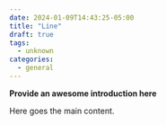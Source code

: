 ```yaml
---
date: 2024-01-09T14:43:25-05:00
title: "Line"
draft: true
tags:
  - unknown
categories:
  - general
---
```


**Provide an awesome introduction here**
<!--more-->

Here goes the main content.
